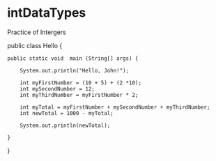 # intDataTypes
Practice of Intergers

public class Hello {

    public static void  main (String[] args) {

        System.out.println("Hello, John!");

        int myFirstNumber = (10 + 5) + (2 *10);
        int mySecondNumber = 12;
        int myThirdNumber = myFirstNumber * 2;

        int myTotal = myFirstNumber + mySecondNumber + myThirdNumber;
        int newTotal = 1000 - myTotal;

        System.out.println(newTotal);

    }
}
